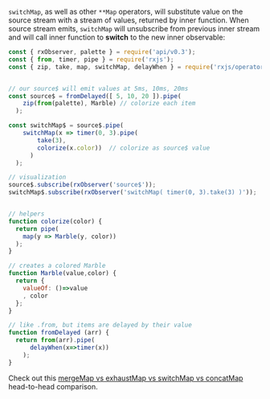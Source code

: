 <!--
name:		
title:		switchMap
pageTitle:	RxJS switchMap operator example + marble diagram
desc:		switchMap will substitute value on the source Observable with an Observable, returned by inner function. See this example of RxJS switchMap with a timer
docsUrl:	https://rxjs.dev/api/operators/switchMap
-->

`switchMap`, as well as other `**Map` operators, will substitute value on the source stream with a stream of values, returned by inner function. When source stream emits, `switchMap` will unsubscribe from previous inner stream and will call inner function to **switch** to the new inner observable:

```js
const { rxObserver, palette } = require('api/v0.3');
const { from, timer, pipe } = require('rxjs');
const { zip, take, map, switchMap, delayWhen } = require('rxjs/operators');


// our source$ will emit values at 5ms, 10ms, 20ms
const source$ = fromDelayed([ 5, 10, 20 ]).pipe(
    zip(from(palette), Marble) // colorize each item
  );

const switchMap$ = source$.pipe(
    switchMap(x => timer(0, 3).pipe(
        take(3),
        colorize(x.color))  // colorize as source$ value
      )
  );

// visualization
source$.subscribe(rxObserver('source$'));
switchMap$.subscribe(rxObserver('switchMap( timer(0, 3).take(3) )'));


// helpers
function colorize(color) {
  return pipe(
    map(y => Marble(y, color))
  );
}

// creates a colored Marble
function Marble(value,color) {
  return {
    valueOf: ()=>value
    , color
  };
}

// like .from, but items are delayed by their value
function fromDelayed (arr) {
  return from(arr).pipe(
      delayWhen(x=>timer(x))
    );
}

```

Check out this [mergeMap vs exhaustMap vs switchMap vs concatMap](/rxjs/mergeMap-vs-exhaustMap-vs-switchMap-vs-concatMap) head-to-head comparison.

